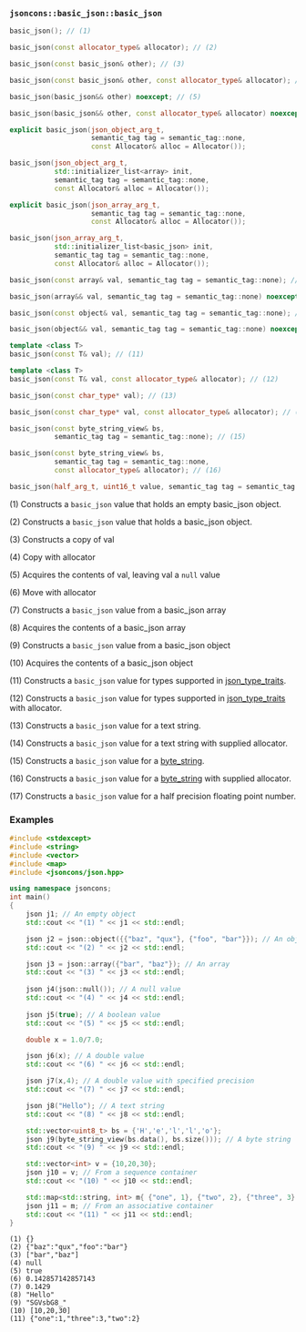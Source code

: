 ### `jsoncons::basic_json::basic_json`

```c++
basic_json(); // (1)

basic_json(const allocator_type& allocator); // (2)

basic_json(const basic_json& other); // (3)

basic_json(const basic_json& other, const allocator_type& allocator); // (4)

basic_json(basic_json&& other) noexcept; // (5)

basic_json(basic_json&& other, const allocator_type& allocator) noexcept; // (6)

explicit basic_json(json_object_arg_t, 
                    semantic_tag tag = semantic_tag::none, 
                    const Allocator& alloc = Allocator()); 

basic_json(json_object_arg_t, 
           std::initializer_list<array> init, 
           semantic_tag tag = semantic_tag::none, 
           const Allocator& alloc = Allocator()); 

explicit basic_json(json_array_arg_t, 
                    semantic_tag tag = semantic_tag::none, 
                    const Allocator& alloc = Allocator());

basic_json(json_array_arg_t, 
           std::initializer_list<basic_json> init, 
           semantic_tag tag = semantic_tag::none, 
           const Allocator& alloc = Allocator());

basic_json(const array& val, semantic_tag tag = semantic_tag::none); // (7)

basic_json(array&& val, semantic_tag tag = semantic_tag::none) noexcept; // (8)

basic_json(const object& val, semantic_tag tag = semantic_tag::none); // (9)

basic_json(object&& val, semantic_tag tag = semantic_tag::none) noexcept; // (10)

template <class T>
basic_json(const T& val); // (11)

template <class T>
basic_json(const T& val, const allocator_type& allocator); // (12)

basic_json(const char_type* val); // (13)

basic_json(const char_type* val, const allocator_type& allocator); // (14)

basic_json(const byte_string_view& bs,
           semantic_tag tag = semantic_tag::none); // (15)

basic_json(const byte_string_view& bs, 
           semantic_tag tag = semantic_tag::none, 
           const allocator_type& allocator); // (16)

basic_json(half_arg_t, uint16_t value, semantic_tag tag = semantic_tag::none); // (17)
```

(1) Constructs a `basic_json` value that holds an empty basic_json object. 

(2) Constructs a `basic_json` value that holds a basic_json object. 

(3) Constructs a copy of val

(4) Copy with allocator

(5) Acquires the contents of val, leaving val a `null` value

(6) Move with allocator

(7) Constructs a `basic_json` value from a basic_json array

(8) Acquires the contents of a basic_json array

(9) Constructs a `basic_json` value from a basic_json object

(10) Acquires the contents of a basic_json object

(11) Constructs a `basic_json` value for types supported in [json_type_traits](json_type_traits.md).

(12) Constructs a `basic_json` value for types supported in [json_type_traits](json_type_traits.md) with allocator.

(13) Constructs a `basic_json` value for a text string.

(14) Constructs a `basic_json` value for a text string with supplied allocator.

(15) Constructs a `basic_json` value for a [byte_string](../byte_string.md).

(16) Constructs a `basic_json` value for a [byte_string](../byte_string.md) with supplied allocator.

(17) Constructs a `basic_json` value for a half precision floating point number.

### Examples

```c++
#include <stdexcept>
#include <string>
#include <vector>
#include <map>
#include <jsoncons/json.hpp>

using namespace jsoncons;
int main()
{
    json j1; // An empty object
    std::cout << "(1) " << j1 << std::endl;

    json j2 = json::object({{"baz", "qux"}, {"foo", "bar"}}); // An object 
    std::cout << "(2) " << j2 << std::endl;

    json j3 = json::array({"bar", "baz"}); // An array 
    std::cout << "(3) " << j3 << std::endl;
  
    json j4(json::null()); // A null value
    std::cout << "(4) " << j4 << std::endl;
    
    json j5(true); // A boolean value
    std::cout << "(5) " << j5 << std::endl;

    double x = 1.0/7.0;

    json j6(x); // A double value
    std::cout << "(6) " << j6 << std::endl;

    json j7(x,4); // A double value with specified precision
    std::cout << "(7) " << j7 << std::endl;

    json j8("Hello"); // A text string
    std::cout << "(8) " << j8 << std::endl;

    std::vector<uint8_t> bs = {'H','e','l','l','o'};
    json j9(byte_string_view(bs.data(), bs.size())); // A byte string
    std::cout << "(9) " << j9 << std::endl;

    std::vector<int> v = {10,20,30};
    json j10 = v; // From a sequence container
    std::cout << "(10) " << j10 << std::endl;

    std::map<std::string, int> m{ {"one", 1}, {"two", 2}, {"three", 3} };
    json j11 = m; // From an associative container
    std::cout << "(11) " << j11 << std::endl;
}
```

```
(1) {}
(2) {"baz":"qux","foo":"bar"}
(3) ["bar","baz"]
(4) null
(5) true
(6) 0.142857142857143
(7) 0.1429
(8) "Hello"
(9) "SGVsbG8_"
(10) [10,20,30]
(11) {"one":1,"three":3,"two":2}
```
